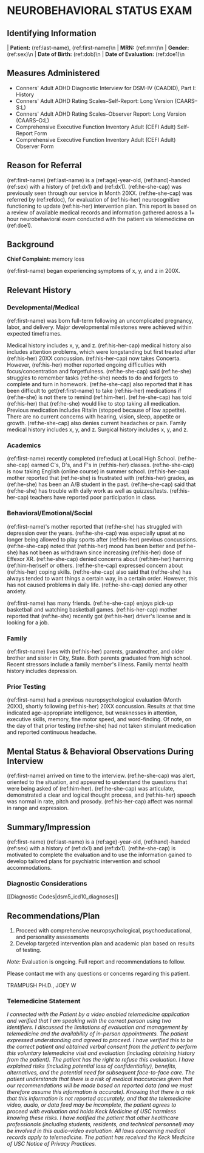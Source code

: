 # NEUROBEHAVIORAL STATUS EXAM

## Identifying Information

| **Patient:** (ref:last-name), (ref:first-name)\n
| **MRN:** (ref:mrn)\n
| **Gender:** (ref:sex)\n
| **Date of Birth:** (ref:dob)\n
| **Date of Evaluation:** (ref:doe1)\n

## Measures Administered

- Conners' Adult ADHD Diagnostic Interview for DSM-IV (CAADID), Part I: History
- Conners' Adult ADHD Rating Scales–Self-Report: Long Version (CAARS–S:L)
- Conners' Adult ADHD Rating Scales–Observer Report: Long Version (CAARS–O:L)
- Comprehensive Executive Function Inventory Adult (CEFI Adult) Self-Report Form
- Comprehensive Executive Function Inventory Adult (CEFI Adult) Observer Form

## Reason for Referral

(ref:first-name) (ref:last-name) is a (ref:age)-year-old, (ref:hand)-handed (ref:sex) with a history of (ref:dx1) and (ref:dx1). (ref:he-she-cap) was previously seen through our service in Month 20XX. (ref:he-she-cap) was referred by (ref:refdoc), for evaluation of (ref:his-her) neurocognitive functioning to update (ref:his-her) intervention plan. This report is based on a review of available medical records and information gathered across a 1+ hour neurobehavioral exam conducted with the patient via telemedicine on (ref:doe1).

## Background

**Chief Complaint:** memory loss

(ref:first-name) began experiencing symptoms of x, y, and z in 200X.

## Relevant History

### Developmental/Medical

(ref:first-name) was born full-term following an uncomplicated pregnancy, labor, and delivery. Major developmental milestones were achieved within expected timeframes.

Medical history includes x, y, and z.
(ref:his-her-cap) medical history also includes attention problems, which were longstanding but first treated after (ref:his-her) 20XX concussion.
(ref:his-her-cap) now takes Concerta.
However, (ref:his-her) mother reported ongoing difficulties with focus/concentration and forgetfulness.
(ref:he-she-cap) said (ref:he-she) struggles to remember tasks (ref:he-she) needs to do and forgets to complete and turn in homework.
(ref:he-she-cap) also reported that it has been difficult to get(ref:first-name) to take (ref:his-her) medications if (ref:he-she) is not there to remind (ref:him-her).
(ref:he-she-cap) has told (ref:his-her) that (ref:he-she) would like to stop taking all medication.
Previous medication includes Ritalin (stopped because of low appetite).
There are no current concerns with hearing, vision, sleep, appetite or growth.
(ref:he-she-cap) also denies current headaches or pain.
Family medical history includes x, y, and z.
Surgical history includes x, y, and z.

### Academics

(ref:first-name) recently completed (ref:educ) at Local High School. (ref:he-she-cap) earned C's, D's, and F's in (ref:his-her) classes. (ref:he-she-cap) is now taking English (online course) in summer school. (ref:his-her-cap) mother reported that (ref:he-she) is frustrated with (ref:his-her) grades, as (ref:he-she) has been an A/B student in the past. (ref:he-she-cap) said that (ref:he-she) has trouble with daily work as well as quizzes/tests. (ref:his-her-cap) teachers have reported poor participation in class.

### Behavioral/Emotional/Social

(ref:first-name)'s mother reported that (ref:he-she) has struggled with depression over the years.
(ref:he-she-cap) was especially upset at no longer being allowed to play sports after (ref:his-her) previous concussions.
(ref:he-she-cap) noted that (ref:his-her) mood has been better and (ref:he-she) has not been as withdrawn since increasing (ref:his-her) dose of Effexor XR.
(ref:he-she-cap) denied concerns about (ref:him-her) harming (ref:him-her)self or others.
(ref:he-she-cap) expressed concern about (ref:his-her) coping skills.
(ref:he-she-cap) also said that (ref:he-she) has always tended to want things a certain way, in a certain order.
However, this has not caused problems in daily life.
(ref:he-she-cap) denied any other anxiety.

(ref:first-name) has many friends. (ref:he-she-cap) enjoys pick-up basketball and watching basketball games. (ref:his-her-cap) mother reported that (ref:he-she) recently got (ref:his-her) driver's license and is looking for a job.

### Family

(ref:first-name) lives with (ref:his-her) parents, grandmother, and older brother and sister in City, State. Both parents graduated from high school. Recent stressors include a family member's illness. Family mental health history includes depression.

### Prior Testing

(ref:first-name) had a previous neuropsychological evaluation (Month 20XX), shortly following (ref:his-her) 20XX concussion. Results at that time indicated age-appropriate intelligence, but weaknesses in attention, executive skills, memory, fine motor speed, and word-finding. Of note, on the day of that prior testing (ref:he-she) had not taken stimulant medication and reported continuous headache.

## Mental Status & Behavioral Observations During Interview

(ref:first-name) arrived on time to the interview. (ref:he-she-cap) was alert, oriented to the situation, and appeared to understand the questions that were being asked of (ref:him-her). (ref:he-she-cap) was articulate, demonstrated a clear and logical thought process, and (ref:his-her) speech was normal in rate, pitch and prosody. (ref:his-her-cap) affect was normal in range and expression.

## Summary/Impression

(ref:first-name) (ref:last-name) is a (ref:age)-year-old, (ref:hand)-handed (ref:sex) with a history of (ref:dx1) and (ref:dx1). (ref:he-she-cap) is motivated to complete the evaluation and to use the information gained to develop tailored plans for psychiatric intervention and school accommodations.

### Diagnostic Considerations

\[\[Diagnostic Codes\|dsm5_icd10_diagnoses\]\]

## Recommendations/Plan

1.  Proceed with comprehensive neuropsychological, psychoeducational, and personality assessments
2.  Develop targeted intervention plan and academic plan based on results of testing.

_Note:_ Evaluation is ongoing.
Full report and recommendations to follow.

Please contact me with any questions or concerns regarding this patient.

TRAMPUSH PH.D., JOEY W

### Telemedicine Statement

_I connected with the Patient by a video enabled telemedicine application and verified that I am speaking with the correct person using two identifiers. I discussed the limitations of evaluation and management by telemedicine and the availability of in-person appointments. The patient expressed understanding and agreed to proceed. I have verified this to be the correct patient and obtained verbal consent from the patient to perform this voluntary telemedicine visit and evaluation (including obtaining history from the patient). The patient has the right to refuse this evaluation. I have explained risks (including potential loss of confidentiality), benefits, alternatives, and the potential need for subsequent face-to-face care. The patient understands that there is a risk of medical inaccuracies given that our recommendations will be made based on reported data (and we must therefore assume this information is accurate). Knowing that there is a risk that this information is not reported accurately, and that the telemedicine video, audio, or data feed may be incomplete, the patient agrees to proceed with evaluation and holds Keck Medicine of USC harmless knowing these risks. I have notified the patient that other healthcare professionals (including students, residents, and technical personnel) may be involved in this audio-video evaluation. All laws concerning medical records apply to telemedicine. The patient has received the Keck Medicine of USC Notice of Privacy Practices._
